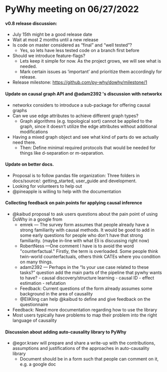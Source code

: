 # PyWhy meeting on 06/27/2022

#### v0.8 release discussion:

* July 15th might be a good release date
* Wait at most 2 months until a new release
* Is code on master considered as “final” and “well tested”?
    * Yes, so lets have less tested code on a branch first before
* Should we introduce feature-flags?
    * Lets keep it simple for now. As the project grows, we will see what is needed.
    * Mark certain issues as ‘important’ and prioritize them accordingly for release.
* Release milestone: https://github.com/py-why/dowhy/milestone/1

#### Update on causal graph API and @adam2392 's discussion with networkx 

* networkx considers to introduce a sub-package for offering causal graphs
* Can we use edge attributes to achieve different graph types?
    * Graph algorithms (e.g. topological sort) cannot be applied to the graph, since it doesn’t utilize the edge attributes without additional modifications
* Having a mixed graph object and see what kind of parts do we actually need there.
    * Then: Define minimal required protocols that would be needed for things like d-separation or m-separation.

#### Update on better docs. 

* Proposal is to follow pandas file organization: Three folders in docs/source/: getting_started, user_guide and development. 
* Looking for volunteers to help out
* @pineapple is willing to help with the documentation

#### Collecting feedback on pain points for applying causal inference

* @kaibud proposal to ask users questions about the pain point of using DoWhy in a google from
    * emrek — The survey form assumes that people already have a strong familiarity with causal methods.
        It would be good to add in some early questions for people who don't have that strong familiarity. (maybe in-line with what Eli is discussing right now)
    * RobertNess —One comment I have is to avoid the word "counterfactual." Firstly, the term is overloaded. Some people think twin-world counterfactuals, others think CATEs where you condition on many things.
    * adam2392 — Perhaps in the “Is your use case related to these tasks?” question add the main parts of the pipeline that pywhy wants to have? - causal discovery/structure learning - causal ID - effect estimation - refutation
    * Feedback: Current questions of the form already assumes some background in the area of causality
    * @EliKling can help @kaibud to define and give feedback on the questionnaire
* Feedback: Need more documentation regarding how to use the library
* Most users typically have problems to map their problem into the right language of causality

#### Discussion about adding auto-causality library to PyWhy

* @egor.kraev will prepare and share a write-up with the contributions, assumptions and justifications of the approaches in auto-causality library
    * Document should be in a form such that people can comment on it, e.g. a google doc
